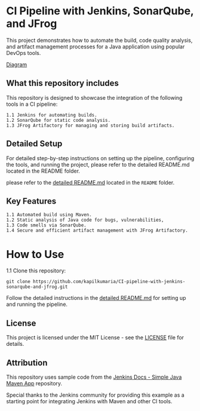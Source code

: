 # CI Pipeline with Jenkins, SonarQube, and JFrog

 This project demonstrates how to automate the build, code quality analysis, and artifact management processes for a Java application using popular DevOps tools.


[Diagram](diagram1.png)


## What this repository includes

This repository is designed to showcase the integration of the following tools in a CI pipeline:

    1.1 Jenkins for automating builds.
    1.2 SonarQube for static code analysis.
    1.3 JFrog Artifactory for managing and storing build artifacts.

## Detailed Setup

For detailed step-by-step instructions on setting up the pipeline, configuring the tools, and running the project, please refer to the detailed README.md located in the README folder.

please refer to the [detailed README.md](./README/README.md) located in the `README` folder.


## Key Features

    1.1 Automated build using Maven.
    1.2 Static analysis of Java code for bugs, vulnerabilities, 
    1.3 Code smells via SonarQube.
    1.4 Secure and efficient artifact management with JFrog Artifactory.

# How to Use

1.1 Clone this repository:

```
git clone https://github.com/kapilkumaria/CI-pipeline-with-jenkins-sonarqube-and-jfrog.git
```

Follow the detailed instructions in the [detailed README.md](./README/README.md) for setting up and running the pipeline.

## License

This project is licensed under the MIT License - see the [LICENSE](./LICENSE) file for details.


## Attribution

This repository uses sample code from the [Jenkins Docs - Simple Java Maven App](https://github.com/jenkins-docs/simple-java-maven-app/tree/master) repository.

Special thanks to the Jenkins community for providing this example as a starting point for integrating Jenkins with Maven and other CI tools.
